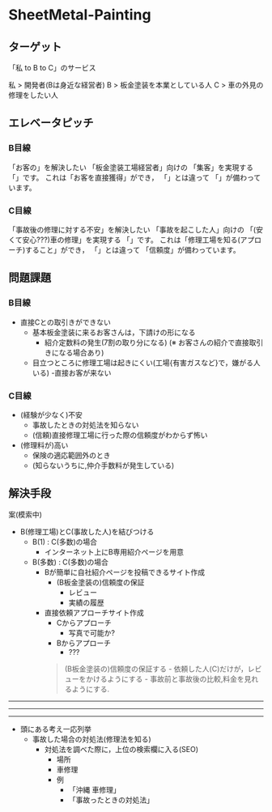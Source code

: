 # SheetMetal-Painting

## ターゲット
「私 to B to C」のサービス

私
	> 開発者(Bは身近な経営者)
B
	> 板金塗装を本業としている人
C
	> 車の外見の修理をしたい人

## エレベータピッチ
### B目線
「お客の」を解決したい
「板金塗装工場経営者」向けの
「集客」を実現する
「」です。
これは「お客を直接獲得」ができ，
「」とは違って
「」が備わっています。
### C目線
「事故後の修理に対する不安」を解決したい
「事故を起こした人」向けの
「(安くて安心???)車の修理」を実現する
「」です。
これは「修理工場を知る(アプローチ)すること」ができ，
「」とは違って
「信頼度」が備わっています。


## 問題課題
### B目線
- 直接Cとの取引きができない
	- 基本板金塗装に来るお客さんは，下請けの形になる
		- 紹介定数料の発生(7割の取り分になる)
		  (※ お客さんの紹介で直接取引きになる場合あり)
	- 目立つところに修理工場は起きにくい(工場{有害ガスなど}で，嫌がる人いる)
		-直接お客が来ない
### C目線
- (経験が少なく)不安
	- 事故したときの対処法を知らない
	- (信頼)直接修理工場に行った際の信頼度がわからず怖い
- (修理料が)高い
	- 保険の適応範囲外のとき
	- (知らないうちに,仲介手数料が発生している)


## 解決手段
案(模索中)
- B(修理工場)とC(事故した人)を結びつける
	- B(1) : C(多数)の場合
		- インターネット上にB専用紹介ページを用意
	- B(多数) : C(多数)の場合
		- Bが簡単に自社紹介ページを投稿できるサイト作成
			- (B板金塗装の)信頼度の保証
				- レビュー
				- 実績の履歴
		- 直接依頼アプローチサイト作成
			- Cからアプローチ
				- 写真で可能か?
			- Bからアプローチ
				- ???
			> (B板金塗装の)信頼度の保証する
				- 依頼した人(C)だけが，レビューをかけるようにする
				- 事故前と事故後の比較,料金を見れるようにする.

				
---
---
---

- 頭にある考え一応列挙
	- 事故した場合の対処法(修理法を知る)
		- 対処法を調べた際に，上位の検索欄に入る(SEO)
			- 場所
			- 車修理
			- 例
				- 「沖縄 車修理」
				- 「事故ったときの対処法」
